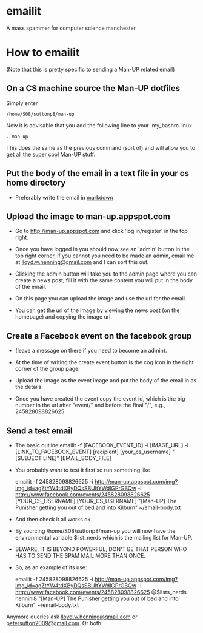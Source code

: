emailit
=======
A mass spammer for computer science manchester

How to emailit
==============
(Note that this is pretty specific to sending a Man-UP related email)

On a CS machine source the Man-UP dotfiles
--------------------------
Simply enter

    /home/S08/suttonp8/man-up

Now it is advisable that you add the following line to your .my_bashrc.linux

    . man-up

This does the same as the previous command (sort of) and will allow you to get
all the super cool Man-UP stuff.

Put the body of the email in a text file in your cs home directory
------------------------------------------------------------------
- Preferably write the email in
  [markdown](http://daringfireball.net/projects/markdown/basics)

Upload the image to man-up.appspot.com
--------------------------------------
- Go to http://man-up.appspot.com and click 'log in/register' in the top right.

- Once you have logged in you should now see an 'admin' button in the top right
  corner, if you cannot you need to be made an admin, email me at
  lloyd.w.henning@gmail.com and I can sort this out. 

- Clicking the admin button will take you to the admin page where you can
  create a news post, fill it with the same content you will put in the body of
  the email.

- On this page you can upload the image and use the url for the email. 

- You can get the url of the image by viewing the news post (on the homepage)
  and copying the image url.

Create a Facebook event on the facebook group 
---------------------------------------------
- (leave a message on there if you need to become an admin). 

- At the time of writing the create event button is the cog icon in the right
  corner of the group page.

- Upload the image as the event image and put the body of the email in as the
  details.

- Once you have created the event copy the event id, which is the big number in
  the url after "event/" and before the final "/", e.g., 245828098826625

Send a test email
-----------------
- The basic outline
    emailit -f [FACEBOOK_EVENT_ID] -i [IMAGE_URL] -l [LINK_TO_FACEBOOK_EVENT]
    [recipient] [your_cs_username] "[SUBJECT LINE]" [EMAIL_BODY_FILE]


- You probably want to test it first so run something like 

    emailit -f 245828098826625 -i
    http://man-up.appspot.com/img?img_id=agZtYW4tdXByDQsSBUltYWdlGPrGBQw -l
    http://www.facebook.com/events/245828098826625 [YOUR_CS_USERNAME]
    [YOUR_CS_USERNAME]
    "[Man-UP] The Punisher getting you out of bed and into Kilburn"
    ~/email-body.txt

- And then check it all works ok

- By sourcing /home/S08/suttonp8/man-up you will now have the environmental
  variable $list_nerds which is the mailing list for Man-UP.

- BEWARE, IT IS BEYOND POWERFUL, DON'T BE THAT PERSON WHO HAS TO SEND THE SPAM
  MAIL MORE THAN ONCE.

- So, as an example of its use:


    emailit -f 245828098826625 -i
    http://man-up.appspot.com/img?img_id=agZtYW4tdXByDQsSBUltYWdlGPrGBQw -l
    http://www.facebook.com/events/245828098826625 @$lists_nerds henninl8
    "[Man-UP] The Punisher getting you out of bed and into Kilburn"
    ~/email-body.txt

Anymore queries ask lloyd.w.henning@gmail.com or petersutton2009@gmail.com. Or
both.

